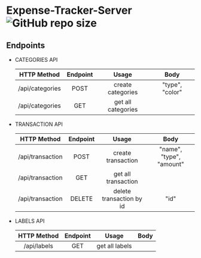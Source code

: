 # Expense-Tracker-Server ![GitHub repo size](https://img.shields.io/github/repo-size/dhyanpatel110/Expense-Tracker-Server)

## Endpoints

- CATEGORIES API

  |      HTTP Method      | Endpoint |       Usage        |       Body        |
  | :-------------------: | :------: | :----------------: | :---------------: |
  | /api/categories   |   POST    |   create categories   | "type", "color" |
  | /api/categories |   GET    |  get all categories    |

- TRANSACTION API

  |      HTTP Method      | Endpoint |       Usage        |       Body        |
  | :-------------------: | :------: | :----------------: | :---------------: |
  | /api/transaction   |   POST    |  create transaction   | "name", "type", "amount" |
  | /api/transaction |   GET    |  get all transaction   |
  | /api/transaction |   DELETE    |  delete transaction by id   | "id" |

- LABELS API

  |      HTTP Method      | Endpoint |       Usage        |       Body        |
  | :-------------------: | :------: | :----------------: | :---------------: |
  | /api/labels   |   GET    |   get all labels   |
